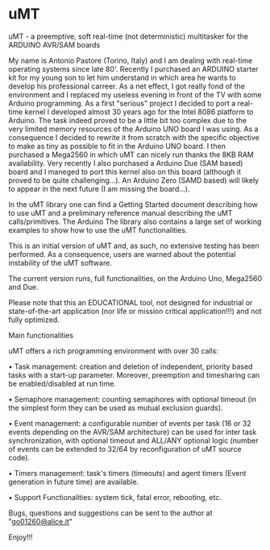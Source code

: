 # uMT
uMT - a preemptive, soft real-time (not deterministic) multitasker for the ARDUINO AVR/SAM boards

My name is Antonio Pastore (Torino, Italy) and I am dealing with real-time operating systems since late 80'. Recently I purchased an ARDUINO starter kit for my young son to let him understand in which area he wants to develop his professional carreer.
As a net effect, I got really fond of the environment and I replaced my useless evening in front of the TV with some Arduino programming. As a first "serious" project I decided to port a real-time kernel I developed almost 30 years ago for the Intel 8086 platform to Arduino. The task indeed proved to be a little bit too complex due to the very limited memory resources of the Arduino UNO board I was using. As a consequence I decided to rewrite it from scratch with the specific objective to make as tiny as possible to fit in the Arduino UNO board. I then purchased a Mega2560 in which uMT can nicely run thanks the 8KB RAM availability. Very recently I also purchased a Arduino Due (SAM based) board and I maneged to port this kernel also on this board (although it proved to be quite challenging...). An Arduino Zero (SAMD based) will likely to appear in the next future (I am missing the board...).


In the uMT library one can find a Getting Started document describing how to use uMT and a preliminary reference manual describing the uMT calls/primitives. The Arduino The library also contains a large set of working examples to show how to use the uMT functionalities.

This is an initial version of uMT and, as such, no extensive testing has been performed. As a consequence, users are warned about the potential instability of the uMT software.

The current version runs, full functionalities, on the Arduino Uno, Mega2560 and Due.

Please note that this an EDUCATIONAL tool, not designed for industrial or state-of-the-art application (nor life or mission critical application!!!) and not fully optimized.

Main functionalities

uMT offers a rich programming environment with over 30 calls:

•	Task management: creation and deletion of independent, priority based tasks with a start-up parameter. Moreover, preemption and timesharing can be enabled/disabled at run time.

•	Semaphore management: counting semaphores with optional timeout (in the simplest form they can be used as mutual exclusion guards).

•	Event management: a configurable number of events per task (16 or 32 events depending on the AVR/SAM architecture) can be used for inter task synchronization, with optional timeout and ALL/ANY optional logic (number of events can be extended to 32/64 by reconfiguration of uMT source code).

•	Timers management: task's timers (timeouts) and agent timers (Event generation in future time) are available.

•	Support Functionalities: system tick, fatal error, rebooting, etc.


Bugs, questions and suggestions can be sent to the author at "go01260@alice.it"

Enjoy!!!


